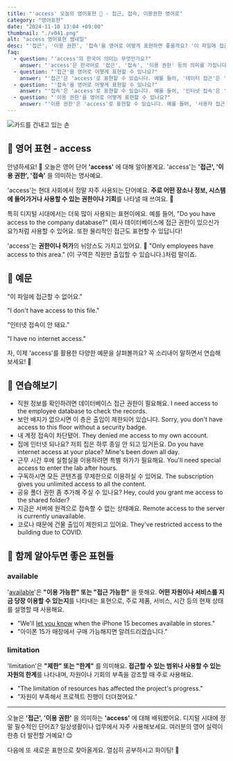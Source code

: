 ```yaml
---
title: "'access' 오늘의 영어표현 🔑 - 접근, 접속, 이용권한 영어로"
category: "영어표현"
date: "2024-11-10 13:04 +09:00"
thumbnail: "./v041.png"
alt: "access 영어표현 썸네일"
desc: "'접근', '이용 권한', '접속'을 영어로 어떻게 표현하면 좋을까요? '이 파일에 접근할 수 없어요.', '인터넷 접속이 안 돼요.' 등을 영어로 표현하는 법을 배워봅시다. 다양한 예문을 통해서 연습하고 본인의 표현으로 만들어 보세요."
faq:
  - question: "'access'의 한국어 의미는 무엇인가요?"
    answer: "'access'은 한국어로 '접근', '접속', '이용 권한' 등의 의미를 가집니다."
  - question: "'접근'을 영어로 어떻게 표현할 수 있나요?"
    answer: "'접근'은 'access'로 표현할 수 있습니다. 예를 들어, '데이터 접근'은 'data access'로 말할 수 있습니다."
  - question: "'접속'을 영어로 어떻게 표현할 수 있나요?"
    answer: "'접속'은 'access'로 표현할 수 있습니다. 예를 들어, '인터넷 접속'은 'internet access'로 말할 수 있습니다."
  - question: "'이용 권한'을 영어로 어떻게 표현할 수 있나요?"
    answer: "'이용 권한'은 'access'로 표현할 수 있습니다. 예를 들어, '사용자 접근 권한'은 'user access'로 말할 수 있습니다."
---
```


![카드를 건내고 있는 손](./v041-1.jpg)

## 🌟 영어 표현 - access

안녕하세요! 👋 오늘은 영어 단어 **'access'** 에 대해 알아볼게요. 'access'는 **'접근', '이용 권한', '접속'** 을 의미하는 명사예요.

'access'는 현대 사회에서 정말 자주 사용되는 단어예요. **주로 어떤 장소나 정보, 시스템에 들어가거나 사용할 수 있는 권한이나 기회**를 나타낼 때 쓰여요. 🔑

특히 디지털 시대에서는 더욱 많이 사용되는 표현이에요. 예를 들어, "Do you have access to the company database?" (회사 데이터베이스에 접근 권한이 있으신가요?)처럼 사용할 수 있어요. 또한 물리적인 접근도 표현할 수 있답니다!

'access'는 **권한이나 허가**의 뉘앙스도 가지고 있어요. 🔐 "Only employees have access to this area." (이 구역은 직원만 출입할 수 있습니다.)처럼 말이죠.

## 📖 예문

"이 파일에 접근할 수 없어요."

"I don't have access to this file."

"인터넷 접속이 안 돼요."

"I have no internet access."

자, 이제 'access'를 활용한 다양한 예문을 살펴볼까요? 꼭 소리내어 말하면서 연습해보세요! 🚀

## 💬 연습해보기

<ul data-interactive-list>
  <li data-interactive-item>
    <span data-toggler>직원 정보를 확인하려면 데이터베이스 접근 권한이 필요해요.</span>
    <span data-answer>I need access to the employee database to check the records.</span>
  </li>
  <li data-interactive-item>
    <span data-toggler>보안 배지가 없으시면 이 층은 출입이 제한되어 있습니다.</span>
    <span data-answer>Sorry, you don't have access to this floor without a security badge.</span>
  </li>
  <li data-interactive-item>
    <span data-toggler>내 계정 접속이 차단됐어.</span>
    <span data-answer>They denied me access to my own account.</span>
  </li>
  <li data-interactive-item>
    <span data-toggler>집에 인터넷 되나요? 저희 집은 하루 종일 안 되고 있거든요.</span>
    <span data-answer>Do you have internet access at your place? Mine's been down all day.</span>
  </li>
  <li data-interactive-item>
    <span data-toggler>근무 시간 후에 실험실을 이용하려면 특별 허가가 필요해요.</span>
    <span data-answer>You'll need special access to enter the lab after hours.</span>
  </li>
  <li data-interactive-item>
    <span data-toggler>구독하시면 모든 콘텐츠를 무제한으로 이용하실 수 있어요.</span>
    <span data-answer>The subscription gives you unlimited access to all the content.</span>
  </li>
  <li data-interactive-item>
    <span data-toggler>공유 폴더 권한 좀 추가해 주실 수 있나요?</span>
    <span data-answer>Hey, could you grant me access to the shared folder?</span>
  </li>
  <li data-interactive-item>
    <span data-toggler>지금은 서버에 원격으로 접속할 수 없는 상태예요.</span>
    <span data-answer>Remote access to the server is currently unavailable.</span>
  </li>
  <li data-interactive-item>
    <span data-toggler>코로나 때문에 건물 출입이 제한되고 있어요.</span>
    <span data-answer>They've restricted access to the building due to COVID.</span>
  </li>
</ul>

## 🤝 함께 알아두면 좋은 표현들

### available

'[available](/blog/in-english/188.available/)'은 **"이용 가능한" 또는 "접근 가능한"** 을 뜻해요. **어떤 자원이나 서비스를 지금 당장 이용할 수 있는지**를 나타내는 표현으로, 주로 제품, 서비스, 시간 등의 현재 상태를 설명할 때 사용해요.

- "We'll [let you know](/blog/in-english/241.let-someone-know/) when the iPhone 15 becomes available in stores."
- "아이폰 15가 매장에서 구매 가능해지면 알려드리겠습니다."

### limitation

'limitation'은 **"제한" 또는 "한계"** 를 의미해요. **접근할 수 있는 범위나 사용할 수 있는 자원의 한계**를 나타내며, 자원이나 기회의 부족을 강조할 때 주로 사용해요.

- "The limitation of resources has affected the project's progress."
- "자원이 부족해서 프로젝트 진행이 더뎌졌어요."

---

오늘은 **'접근', '이용 권한'** 을 의미하는 **'access'** 에 대해 배워봤어요. 디지털 시대에 정말 필수적인 단어죠? 일상생활이나 업무에서 자주 사용해보세요. 여러분의 영어 실력이 한층 더 발전할 거예요! 😊

다음에 또 새로운 표현으로 찾아올게요. 열심히 공부하시고 화이팅! 💪
